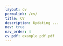 ```yaml
---
layout: cv
permalink: /cv/
title: CV
description: Updating ...
nav: true
nav_order: 4
cv_pdf: example_pdf.pdf
---
```

